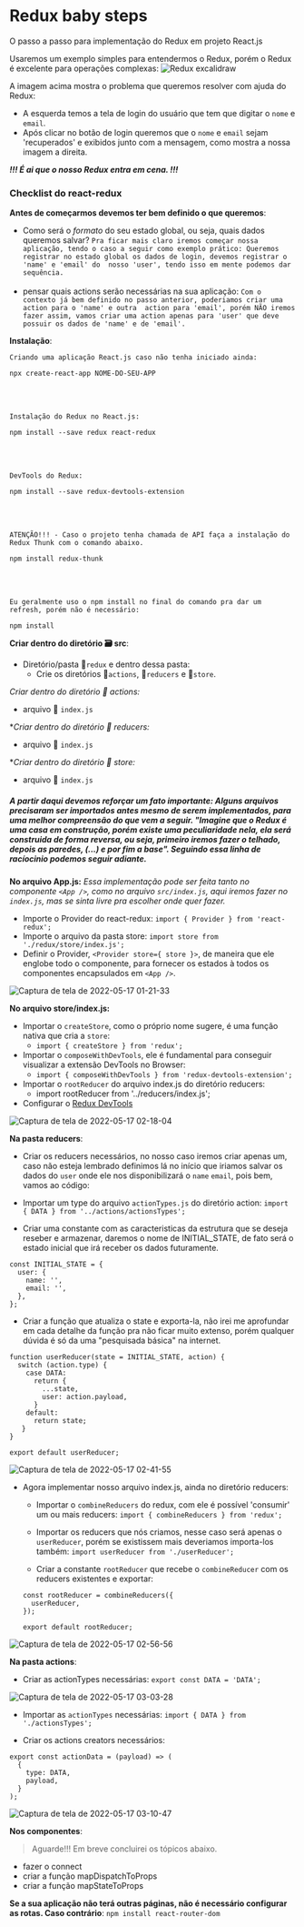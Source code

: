 # Redux baby steps
O passo a passo para implementação do Redux em projeto React.js

Usaremos um exemplo simples para entendermos o Redux, porém o Redux é excelente para operações complexas:
![Redux excalidraw](https://user-images.githubusercontent.com/83602931/168745928-04b21c07-9078-443c-999c-3c20103d82c2.png)

A imagem acima mostra o problema que queremos resolver com ajuda do Redux:
- A esquerda temos a tela de login do usuário que tem que digitar o `nome` e `email`.
- Após clicar no botão de login queremos que o `nome` e `email` sejam 'recuperados' e exibidos junto com a mensagem, como mostra a nossa imagem a direita.

***!!! É ai que o nosso Redux entra em cena. !!!***

### Checklist do react-redux

**Antes de começarmos devemos ter bem definido o que queremos**:
- Como será o *formato* do seu estado global, ou seja, quais dados queremos salvar?
      `
      Pra ficar mais claro iremos começar nossa aplicação, tendo o caso a seguir como exemplo prático:
      Queremos registrar no estado global os dados de login, devemos registrar o 'name' e 'email' do 
      nosso 'user', tendo isso em mente podemos dar sequência.
      `
      <br />
      <br />
- pensar quais actions serão necessárias na sua aplicação: 
      `
       Com o contexto já bem definido no passo anterior, poderiamos criar uma action para o 'name' e outra 
       action para 'email', porém NÃO iremos fazer assim, vamos criar uma action apenas para 'user' que deve
       possuir os dados de 'name' e de 'email'.
      `

**Instalação**:
  <br />
  
`Criando uma aplicação React.js caso não tenha iniciado ainda:`
```
npx create-react-app NOME-DO-SEU-APP
```
  <br />
  <br />
  
`Instalação do Redux no React.js:`
```
npm install --save redux react-redux
```
  <br />
  <br />
  
`DevTools do Redux:`
```
npm install --save redux-devtools-extension
```
  <br />
  <br />
  
`ATENÇÃO!!! - Caso o projeto tenha chamada de API faça a instalação do Redux Thunk com o comando abaixo.`
```
npm install redux-thunk 
```
  <br />
  <br />
  
`Eu geralmente uso o npm install no final do comando pra dar um refresh, porém não é necessário:`
```
npm install
```

**Criar dentro do diretório 🗃 src**:
- Diretório/pasta 📂`redux` e dentro dessa pasta:
   -  Crie os diretórios 📂`actions`, 📂`reducers` e 📂`store`.

*Criar dentro do diretório 📂 actions:*
- arquivo 📄 `index.js`

**Criar dentro do diretório 📂 reducers:*
- arquivo 📄 `index.js`

**Criar dentro do diretório 📂 store:*
- arquivo 📄 `index.js`

##### A partir daqui devemos reforçar um fato importante: Alguns arquivos precisaram ser importados antes mesmo de serem implementados, para uma melhor compreensão do que vem a seguir. "Imagine que o Redux é uma casa em construção, porém existe uma peculiaridade nela, ela será construida de forma reversa, ou seja, primeiro iremos fazer o telhado, depois as paredes, (...) e por fim a base". Seguindo essa linha de racíocinio podemos seguir adiante.

**No arquivo App.js:**
*Essa implementação pode ser feita tanto no componente `<App />`, como no arquivo `src/index.js`, aqui iremos fazer no `index.js`,
mas se sinta livre pra escolher onde quer fazer.*
- Importe o Provider do react-redux: `import { Provider } from 'react-redux';`
- Importe o arquivo da pasta store: `import store from './redux/store/index.js';`
- Definir o Provider, `<Provider store={ store }>`, de maneira que ele englobe todo o componente, para fornecer os estados à todos os componentes encapsulados em `<App />`.

![Captura de tela de 2022-05-17 01-21-33](https://user-images.githubusercontent.com/83602931/168728504-d2e713e4-8a8f-4bff-877d-288823b4d921.png)

**No arquivo store/index.js:**
- Importar o `createStore`, como o próprio nome sugere, é uma função nativa que cria a `store`: 
    - `import { createStore } from 'redux';`
- Importar o `composeWithDevTools`, ele é fundamental para conseguir visualizar a extensão DevTools no Browser: 
    - `import { composeWithDevTools } from 'redux-devtools-extension';`
- Importar o `rootReducer` do arquivo index.js do diretório reducers:
    - import rootReducer from '../reducers/index.js';
- Configurar o [Redux DevTools](https://github.com/reduxjs/redux-devtools)

![Captura de tela de 2022-05-17 02-18-04](https://user-images.githubusercontent.com/83602931/168734725-66a5b69a-78f1-4219-a61e-385a6f557fa6.png)

**Na pasta reducers**:
- Criar os reducers necessários, no nosso caso iremos criar apenas um, caso não esteja lembrado definimos lá no início que iriamos salvar os dados do `user` onde ele nos disponibilizará o `name`  `email`, pois bem, vamos ao código:

- Importar um type do arquivo `actionTypes.js` do diretório action: 
   `import { DATA } from '../actions/actionsTypes';`

- Criar uma constante com as caracteristicas da estrutura que se deseja reseber e armazenar, daremos o nome de INITIAL_STATE, de fato será o estado inicial que irá receber os dados futuramente. 
```
const INITIAL_STATE = {
  user: {
    name: '',
    email: '',
  },
};
```
- Criar a função que atualiza o state e exporta-la, não irei me aprofundar em cada detalhe da função pra não ficar muito extenso, porém qualquer dúvida é só da uma "pesquisada básica" na internet.
```
function userReducer(state = INITIAL_STATE, action) {
  switch (action.type) {
    case DATA:
      return {
        ...state,
        user: action.payload,
      }    
    default:
      return state;
   }
}

export default userReducer;
```
![Captura de tela de 2022-05-17 02-41-55](https://user-images.githubusercontent.com/83602931/168737523-c87c2f15-8598-4d90-b805-11420f5af9d9.png)


- Agora implementar nosso arquivo index.js, ainda no diretório reducers:
  - Importar o `combineReducers` do redux, com ele é possível 'consumir' um ou mais reducers:
  `import { combineReducers } from 'redux';`
  
  - Importar os reducers que nós criamos, nesse caso será apenas o `userReducer`, porém se existissem mais deveriamos importa-los também:
  `import userReducer from './userReducer';`
  
  - Criar a constante `rootReducer` que recebe o `combineReducer` com os reducers existentes e exportar:
  ```
  const rootReducer = combineReducers({
    userReducer,
  });

  export default rootReducer;
  ```
  
![Captura de tela de 2022-05-17 02-56-56](https://user-images.githubusercontent.com/83602931/168739372-1327d14d-0fc2-405c-ae90-a1b204165e99.png)

**Na pasta actions**:
- Criar as actionTypes necessárias: `export const DATA = 'DATA';`

![Captura de tela de 2022-05-17 03-03-28](https://user-images.githubusercontent.com/83602931/168740163-f693a066-8e41-434b-95b0-8e6dce0057af.png)

- Importar as `actionTypes` necessárias: `import { DATA } from './actionsTypes';`

- Criar os actions creators necessários:
```
export const actionData = (payload) => (
  {
    type: DATA,
    payload,
  }
);
```

![Captura de tela de 2022-05-17 03-10-47](https://user-images.githubusercontent.com/83602931/168741128-1ea301f0-b495-4a10-beeb-fe02b3ddcc80.png)


**Nos componentes**:
> Aguarde!!! Em breve concluirei os tópicos abaixo.
- fazer o connect
- criar a função mapDispatchToProps
- criar a função mapStateToProps

**Se a sua aplicação não terá outras páginas, não é necessário configurar as rotas. Caso contrário**:
 `npm install react-router-dom`
